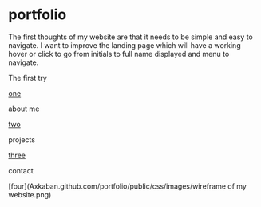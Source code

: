 # portfolio
The first thoughts of my website are that it needs to be simple and easy to navigate. 
I want to improve the landing page which will have a working hover or click to go from initials to full name displayed and menu to navigate.


The first try

[one](Axkaban.github.com/portfolio/public/css/images/one.png)

about me

[two](Axkaban.github.com/portfolio/public/css/images/two.png)

projects

[three](Axkaban.github.com/portfolio/public/css/images/three.png)

contact

[four](Axkaban.github.com/portfolio/public/css/images/wireframe of my website.png)


